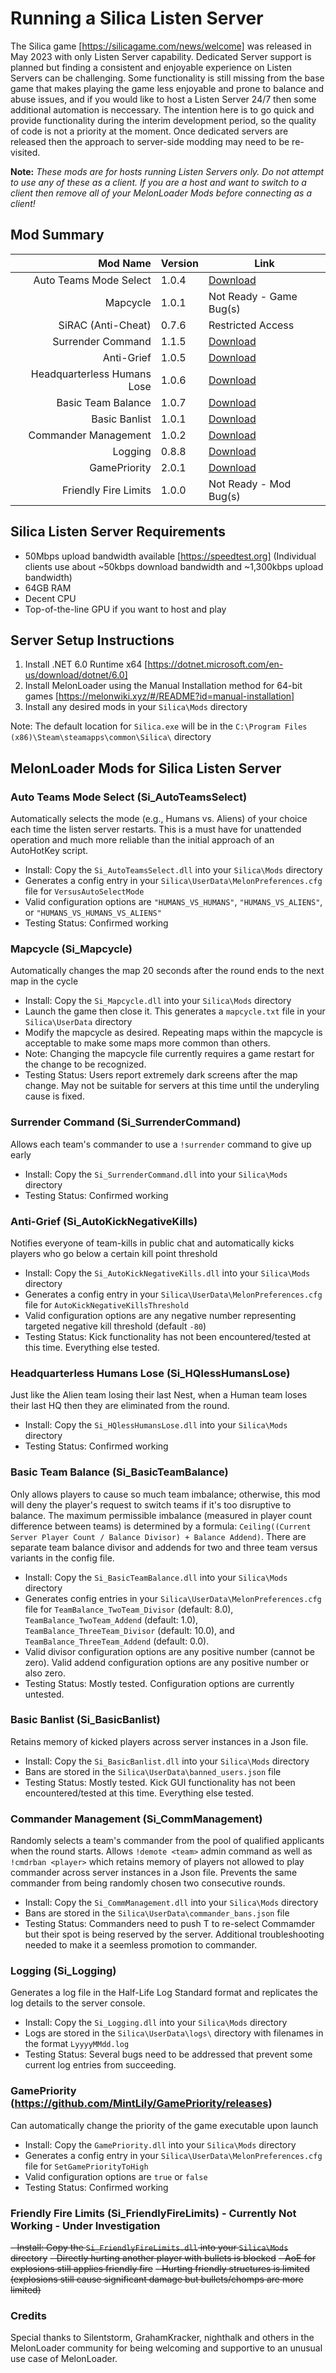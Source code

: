 # Running a Silica Listen Server
The Silica game [https://silicagame.com/news/welcome] was released in May 2023 with only Listen Server capability. Dedicated Server support is planned but finding a consistent and enjoyable experience on Listen Servers can be challenging. Some functionality is still missing from the base game that makes playing the game less enjoyable and prone to balance and abuse issues, and if you would like to host a Listen Server 24/7 then some additional automation is neccessary. The intention here is to go quick and provide functionality during the interim development period, so the quality of code is not a priority at the moment. Once dedicated servers are released then the approach to server-side modding may need to be re-visited.

**Note:** *These mods are for hosts running Listen Servers only. Do not attempt to use any of these as a client. If you are a host and want to switch to a client then remove all of your MelonLoader Mods before connecting as a client!*

## Mod Summary
| Mod Name | Version   | Link |
|---------:|-----------|------|
| Auto Teams Mode Select | 1.0.4 | [Download](https://raw.githubusercontent.com/data-bomb/Silica_ListenServer/main/Si_AutoTeamsSelect/bin/Si_AutoTeamsSelect.dll) |
| Mapcycle | 1.0.1 | Not Ready - Game Bug(s) |
| SiRAC (Anti-Cheat) | 0.7.6 | Restricted Access |
| Surrender Command | 1.1.5 | [Download](https://raw.githubusercontent.com/data-bomb/Silica_ListenServer/main/Si_SurrenderCommand/bin/Si_SurrenderCommand.dll) |
| Anti-Grief | 1.0.5 | [Download](https://raw.githubusercontent.com/data-bomb/Silica_ListenServer/main/Si_AutoKickNegativeKills/bin/Si_AutoKickNegativeKills.dll) |
| Headquarterless Humans Lose | 1.0.6 | [Download](https://raw.githubusercontent.com/data-bomb/Silica_ListenServer/main/Si_HQlessHumansLose/bin/Si_HQlessHumansLose.dll) |
| Basic Team Balance | 1.0.7 | [Download](https://raw.githubusercontent.com/data-bomb/Silica_ListenServer/main/Si_BasicTeamBalance/bin/Si_BasicTeamBalance.dll) |
| Basic Banlist | 1.0.1 | [Download](https://raw.githubusercontent.com/data-bomb/Silica_ListenServer/main/Si_BasicBanlist/bin/Si_BasicBanlist.dll) |
| Commander Management | 1.0.2 | [Download](https://raw.githubusercontent.com/data-bomb/Silica_ListenServer/main/Si_CommManagement/bin/Si_CommManagement.dll) |
| Logging | 0.8.8 | [Download](https://raw.githubusercontent.com/data-bomb/Silica_ListenServer/main/Si_Logging/bin/Si_Logging.dll) |
| GamePriority | 2.0.1 | [Download](https://github.com/MintLily/GamePriority/releases/download/2.0.1/GamePriority.dll) |
| Friendly Fire Limits | 1.0.0 | Not Ready - Mod Bug(s) |


## Silica Listen Server Requirements
- 50Mbps upload bandwidth available [https://speedtest.org] (Individual clients use about ~50kbps download bandwidth and ~1,300kbps upload bandwidth)
- 64GB RAM
- Decent CPU
- Top-of-the-line GPU if you want to host and play

## Server Setup Instructions
1. Install .NET 6.0 Runtime x64 [https://dotnet.microsoft.com/en-us/download/dotnet/6.0]
2. Install MelonLoader using the Manual Installation method for 64-bit games [https://melonwiki.xyz/#/README?id=manual-installation]
3. Install any desired mods in your `Silica\Mods` directory

Note: The default location for `Silica.exe` will be in the `C:\Program Files (x86)\Steam\steamapps\common\Silica\` directory

## MelonLoader Mods for Silica Listen Server
### Auto Teams Mode Select (Si_AutoTeamsSelect)
Automatically selects the mode (e.g., Humans vs. Aliens) of your choice each time the listen server restarts. This is a must have for unattended operation and much more reliable than the initial approach of an AutoHotKey script.
- Install: Copy the `Si_AutoTeamsSelect.dll` into your `Silica\Mods` directory
- Generates a config entry in your `Silica\UserData\MelonPreferences.cfg` file for `VersusAutoSelectMode`
- Valid configuration options are `"HUMANS_VS_HUMANS"`, `"HUMANS_VS_ALIENS"`, or `"HUMANS_VS_HUMANS_VS_ALIENS"`
- Testing Status: Confirmed working

### Mapcycle (Si_Mapcycle)
Automatically changes the map 20 seconds after the round ends to the next map in the cycle
- Install: Copy the `Si_Mapcycle.dll` into your `Silica\Mods` directory
- Launch the game then close it. This generates a `mapcycle.txt` file in your `Silica\UserData` directory
- Modify the mapcycle as desired. Repeating maps within the mapcycle is acceptable to make some maps more common than others.
- Note: Changing the mapcycle file currently requires a game restart for the change to be recognized.
- Testing Status: Users report extremely dark screens after the map change. May not be suitable for servers at this time until the underyling cause is fixed.

### Surrender Command (Si_SurrenderCommand)
Allows each team's commander to use a `!surrender` command to give up early
- Install: Copy the `Si_SurrenderCommand.dll` into your `Silica\Mods` directory
- Testing Status: Confirmed working

### Anti-Grief (Si_AutoKickNegativeKills)
Notifies everyone of team-kills in public chat and automatically kicks players who go below a certain kill point threshold
- Install: Copy the `Si_AutoKickNegativeKills.dll` into your `Silica\Mods` directory
- Generates a config entry in your `Silica\UserData\MelonPreferences.cfg` file for `AutoKickNegativeKillsThreshold`
- Valid configuration options are any negative number representing targeted negative kill threshold (default `-80`)
- Testing Status: Kick functionality has not been encountered/tested at this time. Everything else tested.

### Headquarterless Humans Lose (Si_HQlessHumansLose)
Just like the Alien team losing their last Nest, when a Human team loses their last HQ then they are eliminated from the round.
- Install: Copy the `Si_HQlessHumansLose.dll` into your `Silica\Mods` directory
- Testing Status: Confirmed working

### Basic Team Balance (Si_BasicTeamBalance)
Only allows players to cause so much team imbalance; otherwise, this mod will deny the player's request to switch teams if it's too disruptive to balance. The maximum permissible imbalance (measured in player count difference between teams) is determined by a formula: `Ceiling((Current Server Player Count / Balance Divisor) + Balance Addend)`. There are separate team balance divisor and addends for two and three team versus variants in the config file.
- Install: Copy the `Si_BasicTeamBalance.dll` into your `Silica\Mods` directory
- Generates config entries in your `Silica\UserData\MelonPreferences.cfg` file for `TeamBalance_TwoTeam_Divisor` (default: 8.0), `TeamBalance_TwoTeam_Addend` (default: 1.0), `TeamBalance_ThreeTeam_Divisor` (default: 10.0), and `TeamBalance_ThreeTeam_Addend` (default: 0.0). 
- Valid divisor configuration options are any positive number (cannot be zero). Valid addend configuration options are any positive number or also zero.
- Testing Status: Mostly tested. Configuration options are currently untested.

### Basic Banlist (Si_BasicBanlist)
Retains memory of kicked players across server instances in a Json file.
- Install: Copy the `Si_BasicBanlist.dll` into your `Silica\Mods` directory
- Bans are stored in the `Silica\UserData\banned_users.json` file
- Testing Status: Mostly tested. Kick GUI functionality has not been encountered/tested at this time. Everything else tested.

### Commander Management (Si_CommManagement)
Randomly selects a team's commander from the pool of qualified applicants when the round starts. Allows `!demote <team>` admin command as well as `!cmdrban <player>` which retains memory of players not allowed to play commander across server instances in a Json file. Prevents the same commander from being randomly chosen two consecutive rounds.
- Install: Copy the `Si_CommManagement.dll` into your `Silica\Mods` directory
- Bans are stored in the `Silica\UserData\commander_bans.json` file
- Testing Status: Commanders need to push T to re-select Commamder but their spot is being reserved by the server. Additional troubleshooting needed to make it a seemless promotion to commander.

### Logging (Si_Logging)
Generates a log file in the Half-Life Log Standard format and replicates the log details to the server console.
- Install: Copy the `Si_Logging.dll` into your `Silica\Mods` directory
- Logs are stored in the `Silica\UserData\logs\` directory with filenames in the format `LyyyyMMdd.log`
- Testing Status: Several bugs need to be addressed that prevent some current log entries from succeeding.

### GamePriority (https://github.com/MintLily/GamePriority/releases)
Can automatically change the priority of the game executable upon launch
- Install: Copy the `GamePriority.dll` into your `Silica\Mods` directory
- Generates a config entry in your `Silica\UserData\MelonPreferences.cfg` file for `SetGamePriorityToHigh`
- Valid configuration options are `true` or `false`
- Testing Status: Confirmed working

### Friendly Fire Limits (Si_FriendlyFireLimits) - Currently Not Working - Under Investigation
~~- Install: Copy the `Si_FriendlyFireLimits.dll` into your `Silica\Mods` directory~~
~~- Directly hurting another player with bullets is blocked~~
~~- AoE for explosions still applies friendly fire~~
~~- Hurting friendly structures is limited (explosions still cause significant damage but bullets/chomps are more limited)~~

### Credits
Special thanks to Silentstorm, GrahamKracker, nighthalk and others in the MelonLoader community for being welcoming and supportive to an unusual use case of MelonLoader.
